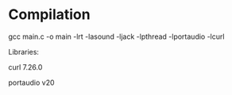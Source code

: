 # Compilation

gcc main.c -o main -lrt -lasound -ljack -lpthread -lportaudio -lcurl


Libraries:

curl 7.26.0

portaudio v20
